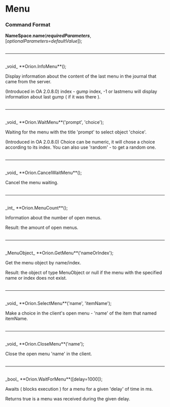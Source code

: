 # Menu

### Command Format

**NameSpace**.**name**(_**requiredParameters**_, [_optionalParameters=defaultValue_]);
</br></br>
***
</br>
_void_ **Orion.InfoMenu**();

Display information about the content of the last menu in the journal that came from the server.

(Introduced in OA 2.0.8.0) index - gump index, -1 or lastmenu will display information about last gump ( if it was there ).
</br></br>
***
</br>
_void_ **Orion.WaitMenu**('prompt', 'choice');

Waiting for the menu with the title 'prompt' to select object 'choice'.

(Introduced in OA 2.0.8.0) Choice can be numeric, it will chose a choice according to its index. You can also use 'random' - to get a random one.
</br></br>
***
</br>
_void_ **Orion.CancelWaitMenu**();

Cancel the menu waiting.
</br></br>
***
</br>
_int_ **Orion.MenuCount**();

Information about the number of open menus.

Result: the amount of open menus.
</br></br>
***
</br>
_MenuObject_ **Orion.GetMenu**('nameOrIndex');

Get the menu object by name/index.

Result: the object of type MenuObject or null if the menu with the specified name or index does not exist.
</br></br>
***
</br>
_void_ **Orion.SelectMenu**('name', 'itemName');

Make a choice in the client's open menu - 'name' of the item that named itemName.
</br></br>
***
</br>
_void_ **Orion.CloseMenu**('name');

Close the open menu 'name' in the client.
</br></br>
***
</br>
_bool_ **Orion.WaitForMenu**([delay=1000]);

Awaits ( blocks execution ) for a menu for a given 'delay' of time in ms.

Returns true is a menu was received during the given delay.
